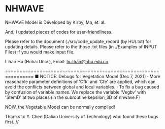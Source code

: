 # NHWAVE
NHWAVE Model is Developed by Kirby, Ma, et. al.

And, I updated pieces of codes for user-friendliness.

Please refer to the document (./src/code_update_record (by HU).txt) for updating details.
Please refer to the those .txt files (in ./Examples of INPUT Files) if you would make input file.

Lihan Hu (Hohai Univ.),
Email: hulihan@hhu.edu.cn

================================================================
■ NOTICE: Debugs for Vegetation Model (Dec 7, 2021)
· More reasonable parameter definitions of 'Cfk' and 'Cfe' are applied, which can avoid the conflicts between global and local variables.
· To fix a bug caused by confusion of variable names. We replace the variable 'Vegbv' with 'StemD' at two places (in the subroutine kepsilon_3D of nhwave.F)

NOW, the Vegetable Model can be normally compiled!

Thanks to Y. Chen (Dalian University of Technology) who found these bugs first.
//